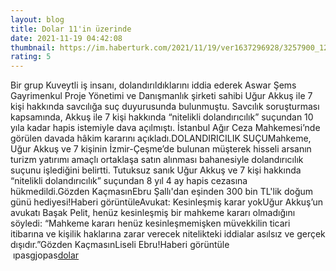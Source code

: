```yaml
--- 
layout: blog
title: Dolar 11'in üzerinde
date: 2021-11-19 04:42:08
thumbnail: https://im.haberturk.com/2021/11/19/ver1637296928/3257900_1200x627.jpg
rating: 5
---
```

Bir grup Kuveytli iş insanı, dolandırıldıklarını iddia ederek Aswar Şems Gayrimenkul Proje Yönetimi ve Danışmanlık şirketi sahibi Uğur Akkuş ile 7 kişi hakkında savcılığa suç duyurusunda bulunmuştu. Savcılık soruşturması kapsamında, Akkuş ile 7 kişi hakkında “nitelikli dolandırıcılık” suçundan 10 yıla kadar hapis istemiyle dava açılmıştı. İstanbul Ağır Ceza Mahkemesi’nde görülen davada hâkim kararını açıkladı.DOLANDIRICILIK SUÇUMahkeme, Uğur Akkuş ve 7 kişinin İzmir-Çeşme’de bulunan müşterek hisseli arsanın turizm yatırımı amaçlı ortaklaşa satın alınması bahanesiyle dolandırıcılık suçunu işlediğini belirtti. Tutuksuz sanık Uğur Akkuş ve 7 kişi hakkında “nitelikli dolandırıcılık” suçundan 8 yıl 4 ay hapis cezasına hükmedildi.Gözden KaçmasınEbru Şallı'dan eşinden 300 bin TL'lik doğum günü hediyesi!Haberi görüntüleAvukat: Kesinleşmiş karar yokUğur Akkuş’un avukatı Başak Pelit, henüz kesinleşmiş bir mahkeme kararı olmadığını söyledi: “Mahkeme kararı henüz kesinleşmemişken müvekkilin ticari itibarına ve kişilik haklarına zarar verecek nitelikteki iddialar asılsız ve gerçek dışıdır.”Gözden KaçmasınLiseli Ebru!Haberi görüntüle </br>&nbsp;ıpasgjopas<a href="ıasjoıfgjasıogıoas">dolar</a>